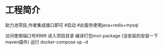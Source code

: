 # 工程简介
助力池项目,作者集成接口即可
#启动
#此服务使用java+redis+mysql

访问使用端口号9999
进入项目目录
编译打包mvn package           (没安装的安装一下maven插件)
运行 docker-compose up -d





